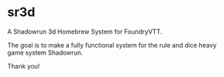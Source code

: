 # sr3d

A Shadowrun 3d Homebrew System for FoundryVTT.

The goal is to make a fully functional system for the rule and dice heavy game system Shadowrun.

Thank you!


